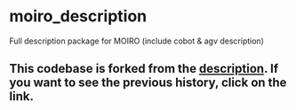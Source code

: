 # moiro_description
Full description package for MOIRO (include cobot & agv description)

## This codebase is forked from the [description](https://github.com/MOIRO-KAIROS/description.git). If you want to see the previous history, click on the link.






